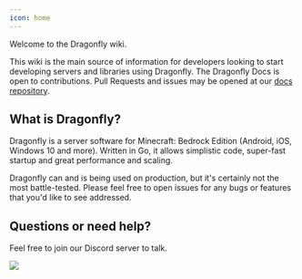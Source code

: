 ```yaml
---
icon: home
---
```

Welcome to the Dragonfly wiki.

This wiki is the main source of information for developers looking to start developing servers and libraries 
using Dragonfly. The Dragonfly Docs is open to contributions. Pull Requests and issues may be opened at
our [docs repository](https://github.com/df-mc/docs).

## What is Dragonfly?
Dragonfly is a server software for Minecraft: Bedrock Edition (Android, iOS, Windows 10 and more). Written in Go, it allows simplistic code, super-fast startup and great performance and scaling.

Dragonfly can and is being used on production, but it's certainly not the most battle-tested. Please feel free to open issues for any bugs or features that you'd like to see addressed.

## Questions or need help?
Feel free to join our Discord server to talk.

[![](https://discordapp.com/api/guilds/623638955262345216/widget.png?style=banner2)](https://discord.gg/U4kFWHhTNR)